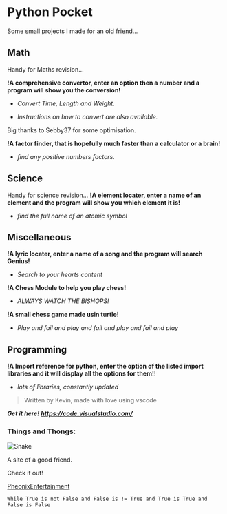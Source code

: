 # Python Pocket
Some small projects I made for an old friend...

## Math
Handy for Maths revision...

**!A comprehensive convertor, enter an option then a number and a program will show you the conversion!**

- *Convert Time, Length and Weight.*

- *Instructions on how to convert are also available.*

Big thanks to Sebby37 for some optimisation.


**!A factor finder, that is hopefully much faster than a calculator or a brain!**

- *find any positive numbers factors.*


## Science
Handy for science revision...
**!A element locater, enter a name of an element and the program will show you which element it is!**

- *find the full name of an atomic symbol*

## Miscellaneous

**!A lyric locater, enter a name of a song and the program will search Genius!**

- *Search to your hearts content*

**!A Chess Module to help you play chess!**

- *ALWAYS WATCH THE BISHOPS!*

**!A small chess game made usin turtle!**
- *Play and fail and play and fail and play and fail and play*

## Programming

**!A Import reference for python, enter the option of the listed import libraries and it will display all the options for them!**!
- *lots of libraries, constantly updated*

>Written by Kevin, made with love using vscode

***Get it here! https://code.visualstudio.com/***

### Things and Thongs:

![Snake](https://www.python.org/static/community_logos/python-logo-master-v3-TM-flattened.png)

A site of a good friend.

Check it out! 

[PheonixEntertainment](https://phoenix-entertainment.github.io/Phoenix-Entertainment/)

`While True is not False and False is != True and True is True and False is False`

